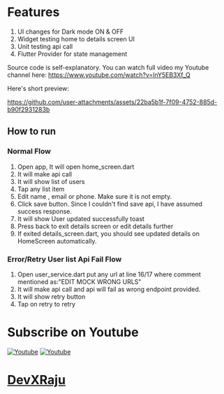 
# Features
1. UI changes for Dark mode ON & OFF
2. Widget testing home to details screen UI
3. Unit testing api call
4. Flutter Provider for state management

Source code is self-explanatory. You can watch full video my Youtube channel here:
https://www.youtube.com/watch?v=lnY5EB3Xf_Q

Here's short preview:

https://github.com/user-attachments/assets/22ba5b1f-7f09-4752-885d-b90f2931283b


## How to run
### Normal Flow
1. Open app, It will open home_screen.dart
2. It will make api call
3. It will show list of users
4. Tap any list item
5. Edit name , email or phone. Make sure it is not empty.
6. Click save button. Since I couldn't find save api, I have assumed success response.
7. It will show User updated successfully toast
8. Press back to exit details screen or edit details further
9. If exited details_screen.dart, you should see updated details on HomeScreen automatically.


### Error/Retry User list Api Fail Flow
1. Open user_service.dart put any url at line 16/17 where comment mentioned as:"EDIT MOCK WRONG URLS"
2. It will make api call and api will fail as wrong endpoint provided.
3. It will show retry button
4. Tap on retry to retry

# Subscribe on Youtube
<a href="https://www.youtube.com/@devxraju?sub_confirmation=1" target="_blank"><img src="https://img.shields.io/badge/Youtube-FF0000?style=for-the-badge&logo=youtube&logoColor=white" alt="Youtube"></a>
<a href="https://www.youtube.com/@devxraju?sub_confirmation=1" target="_blank"><img src="https://img.shields.io/youtube/channel/subscribers/UC_RvrCPBAz1iMbcGqK70nRA?style=for-the-badge&logo=youtube&logoColor=white" alt="Youtube"></a>
# [DevXRaju](https://www.youtube.com/@devxraju?sub_confirmation=1)


